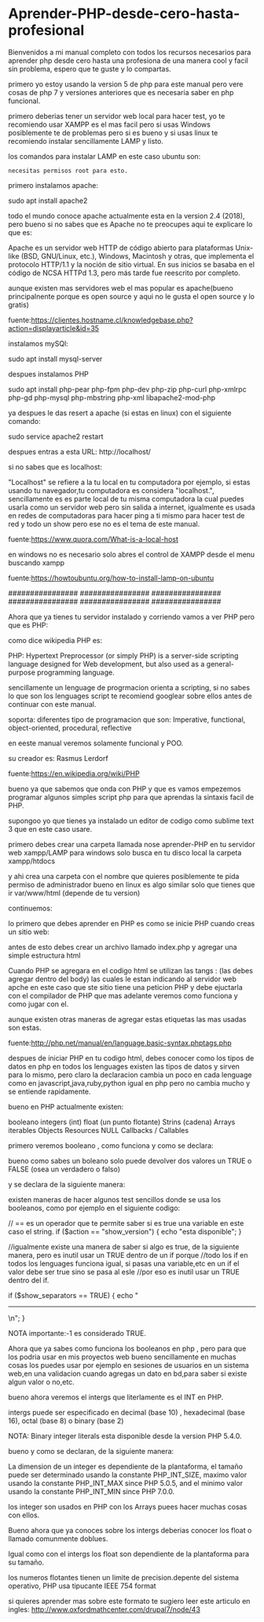 # Aprender-PHP-desde-cero-hasta-profesional
Bienvenidos a mi manual completo con todos los recursos necesarios para aprender php desde cero hasta una profesiona de una manera cool y facil sin problema, espero que te guste y lo compartas.


 primero yo estoy usando la version 5 de php para este manual pero vere cosas de php 7 y versiones anteriores que es necesaria saber en php funcional.
 
  primero deberias tener un servidor web local para hacer test, yo te recomiendo usar XAMPP es el mas facil pero si usas Windows posiblemente te de problemas pero si es bueno y si usas linux te recomiendo instalar sencillamente LAMP y listo.
  
  
   los comandos para instalar LAMP en este caso ubuntu son:
    
    necesitas permisos root para esto.

   primero instalamos apache:
   
   sudo apt install apache2
   
todo el mundo conoce apache actualmente esta en la version 2.4 (2018), pero bueno si no sabes que es Apache no te preocupes aqui te         explicare lo que es:

Apache es un servidor web HTTP de código abierto para plataformas Unix-like (BSD, GNU/Linux, etc.), Windows, Macintosh y otras, que implementa el protocolo HTTP/1.1 y la noción de sitio virtual. En sus inicios se basaba en el código de NCSA HTTPd 1.3, pero más tarde fue reescrito por completo.

aunque existen mas servidores web el mas popular es apache(bueno principalnente porque es open source y aqui no le gusta el open source y lo gratis)


fuente:https://clientes.hostname.cl/knowledgebase.php?action=displayarticle&id=35


instalamos mySQl:

sudo apt install mysql-server


despues instalamos PHP

sudo apt install php-pear php-fpm php-dev php-zip php-curl php-xmlrpc php-gd php-mysql php-mbstring php-xml libapache2-mod-php


 ya despues le das resert a apache (si estas en linux) con el siguiente comando:
 
 sudo service apache2 restart
 
 
 despues entras a esta URL: http://localhost/
 
  si no sabes que es localhost:
  
  "Localhost" se refiere  a la tu local en tu computadora  por ejemplo, si estas usando tu navegador,tu computadora es considera  "localhost.", sencillamente es es parte local de tu misma computadora la cual puedes usarla como un servidor web pero sin salida a internet, igualmente es usada en redes de computadoras para hacer ping a ti mismo para hacer test de red y todo un show pero ese no es el tema de este manual.
  
  fuente:https://www.quora.com/What-is-a-local-host


 en windows no es necesario solo abres el control de XAMPP desde el menu buscando xampp
 
 
 fuente:https://howtoubuntu.org/how-to-install-lamp-on-ubuntu
   
   
   
 ################ ################ ################ ################ ################ ################

Ahora que ya tienes tu servidor instalado y corriendo vamos a ver PHP pero que es PHP:


como dice wikipedia PHP  es:

PHP: Hypertext Preprocessor (or simply PHP) is a server-side scripting language designed for Web development, but also used as a general-purpose programming language. 

sencillamente un lenguage de progrmacion orienta a scripting, si no sabes lo que son los lenguages script te recomiend googlear sobre ellos antes de continuar con este manual.


soporta: diferentes tipo de programacion que son:	Imperative, functional, object-oriented, procedural, reflective


en eeste manual veremos solamente funcional y POO.

su creador es: Rasmus Lerdorf

fuente:https://en.wikipedia.org/wiki/PHP

bueno ya que sabemos que onda con PHP y que es vamos empezemos  programar algunos simples script php para que aprendas la sintaxis 
facil de PHP.


 supongoo yo que tienes ya instalado un editor de codigo como sublime text 3 que en este caso usare.
 
 primero debes crear una carpeta llamada nose aprender-PHP en tu servidor web xampp/LAMP para windows solo busca en tu disco local la carpeta xampp/htdocs
 
 y ahi crea una carpeta con el nombre que quieres posiblemente te pida permiso de administrador bueno en linux es algo similar solo que tienes que ir  var/www/html (depende de tu version)
 
 continuemos:
 
  lo primero que debes aprender en PHP es como se inicie PHP cuando creas un sitio web:
  
  antes de esto debes crear un archivo llamado index.php y agregar una simple estructura html
  
  Cuando PHP se agregara en el codigo html se utilizan las tangs :   <?php y  ?>  (las debes agregar dentro del body)   las cuales le estan indicando al servidor web apche en este caso que ste sitio tiene una peticion PHP y  debe ejuctarla con el compilador de PHP que mas adelante veremos como funciona y como jugar con el.
  
  aunque existen otras maneras de agregar estas etiquetas las mas usadas son estas.
  
  fuente:http://php.net/manual/en/language.basic-syntax.phptags.php
  
  
  despues de iniciar PHP en tu codigo html, debes conocer como los tipos de datos  en php en todos los lenguages existen las tipos de datos y sirven para lo mismo, pero claro la declaracion cambia un poco en cada lenguage como en javascript,java,ruby,python igual en       php pero no cambia mucho y se entiende rapidamente.
  
  bueno en PHP actualmente existen:
  
  booleano
  integers (int)
  float (un punto flotante)
  Strins (cadena)
  Arrays
  iterables
  Objects
  Resources
  NULL
  Callbacks / Callables
  
  
   primero veremos booleano , como funciona y  como se declara:
   
   bueno como sabes un boleano solo puede devolver dos valores un TRUE o FALSE (osea un verdadero o falso)
   
   y se declara de la siguiente manera:
   

<?php
$humano = True; // asignamos el valor True a la variable humano
?>
  
  existen maneras de hacer algunos test sencillos donde se usa los booleanos, como por ejemplo en el siguiente codigo:
  
  // == es un operador que te permite saber si es true una variable en este caso el string.
if ($action == "show_version") {
    echo "esta disponible";
}

//igualmente existe una manera de saber si algo es true, de la siguiente manera, pero es inutil usar un TRUE dentro de un if porque //todo los if en todos los lenguages funciona igual, si pasas una variable,etc en un if el valor debe ser true sino se pasa al esle
//por eso es inutil usar un TRUE dentro del if.

if ($show_separators == TRUE) {
    echo "<hr>\n";
}
  
  NOTA importante:-1 es considerado TRUE.
  
  Ahora que ya sabes como funciona los booleanos en php , pero para que los podria usar en mis proyectos web bueno sencillamente en   muchas cosas los puedes usar por ejemplo en sesiones de usuarios en un sistema web,en una validacion cuando  agregas un dato en bd,para saber si existe algun valor o no,etc.

bueno ahora veremos el intergs que literlamente es el INT en PHP.


intergs puede ser especificado en decimal (base 10) , hexadecimal (base 16), octal (base 8) o binary (base 2)



 NOTA: Binary integer literals esta disponible desde la version  PHP 5.4.0.
 
   bueno y como se declaran, de la siguiente manera:
   
   
<?php
$a = 1234; //numero  decimal 
$a = -123; // un numero negativo
$a = 0123; // numero octal  (equivalente  a 83 decimal)
$a = 0x1A; //numero  hexadecimal  (equivalente a 26 decimal)
$a = 0b11111111; //  numero binary  (equivalente a 255 decimal)
?>

 La dimension de un  integer es dependiente de la plantaforma, el tamaño puede ser determinado usando la constante PHP_INT_SIZE, maximo valor usando la constante  PHP_INT_MAX since PHP 5.0.5, and el minimo valor usando la constante PHP_INT_MIN since PHP 7.0.0. 
 
 los integer son usados en PHP con los Arrays puees hacer muchas cosas con ellos.
 
 
 
 Bueno ahora que ya conoces sobre los intergs deberias conocer los float o llamado comunmente doblues.
 
<?php
$a = 1.234; 
$b = 1.2e3; 
$c = 7E-10;
?>

Igual como con el intergs los float son dependiente de la plantaforma para su tamaño.


los numeros flotantes tienen un limite de precision.depente del sistema operativo, PHP usa tipucante  IEEE 754 format

si quieres aprender mas sobre este formato te sugiero leer este articulo en ingles: http://www.oxfordmathcenter.com/drupal7/node/43




 
 




